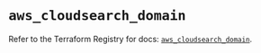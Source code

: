 # `aws_cloudsearch_domain`

Refer to the Terraform Registry for docs: [`aws_cloudsearch_domain`](https://registry.terraform.io/providers/hashicorp/aws/5.80.0/docs/resources/cloudsearch_domain).
